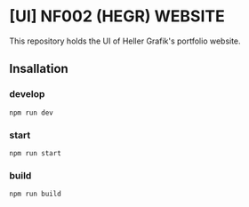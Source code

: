# [UI] NF002 (HEGR) WEBSITE

This repository holds the UI of Heller Grafik's portfolio website.

## Insallation

### develop

```
npm run dev
```

### start

```
npm run start
```

### build

```
npm run build
```